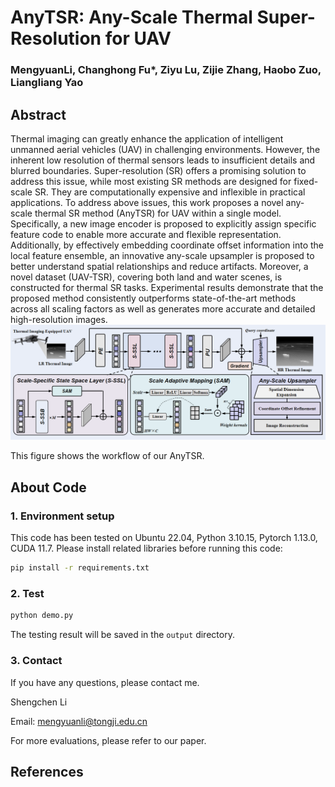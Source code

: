 # AnyTSR: Any-Scale Thermal Super-Resolution for UAV 

### MengyuanLi, Changhong Fu*, Ziyu Lu, Zijie Zhang, Haobo Zuo, Liangliang Yao

## Abstract
Thermal imaging can greatly enhance the application of intelligent unmanned aerial vehicles (UAV) in challenging environments. However, the inherent low resolution of thermal sensors leads to insufficient details and blurred boundaries. Super-resolution (SR) offers a promising solution to address this issue, while most existing SR methods are designed for fixed-scale SR. They are computationally expensive and inflexible in practical applications. To address above issues, this work proposes a novel any-scale thermal SR method (AnyTSR) for UAV within a single model. Specifically, a new image encoder is proposed to explicitly assign specific feature code to enable more accurate and flexible representation. Additionally, by effectively embedding coordinate offset information into the local feature ensemble, an innovative any-scale upsampler is proposed to better understand spatial relationships and reduce artifacts. Moreover, a novel dataset (UAV-TSR), covering both land and water scenes, is constructed for thermal SR tasks. Experimental results demonstrate that the proposed method consistently outperforms state-of-the-art methods across all scaling factors as well as generates more accurate and detailed high-resolution images.
![Workflow of our AnyTSR](https://github.com/MengyuanLi1106/AnyTSR/blob/main/image/figure.png)

This figure shows the workflow of our AnyTSR.

## About Code
### 1. Environment setup
This code has been tested on Ubuntu 22.04, Python 3.10.15, Pytorch 1.13.0, CUDA 11.7.
Please install related libraries before running this code: 
```bash
pip install -r requirements.txt
```

### 2. Test

```bash 
python demo.py                                
```
The testing result will be saved in the `output` directory.

### 3. Contact
If you have any questions, please contact me.

Shengchen Li

Email: [mengyuanli@tongji.edu.cn](mengyuanli@tongji.edu.cn)

For more evaluations, please refer to our paper.

## References 

```

```
